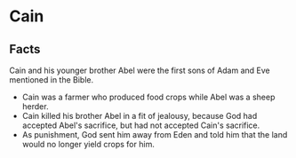 # Cain

## Facts

Cain and his younger brother Abel were the first sons of Adam and Eve mentioned in the Bible.

* Cain was a farmer who produced food crops while Abel was a sheep herder.
* Cain killed his brother Abel in a fit of jealousy, because God had accepted Abel's sacrifice, but had not accepted Cain's sacrifice.
* As punishment, God sent him away from Eden and told him that the land would no longer yield crops for him.